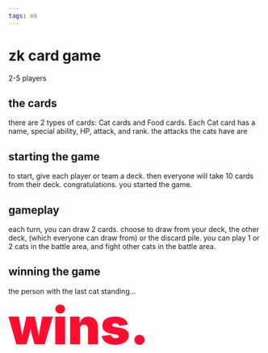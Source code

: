 ```yaml
---
tags: mk
---
```



# zk card game
2-5 players
## the cards
there are 2 types of cards: Cat cards and Food cards. Each Cat card has a name, special ability, HP, attack, and rank. the attacks the cats have are 
## starting the game
to start, give each player or team a deck.  then everyone will take 10 cards from their deck. congratulations. you started the game.
## gameplay
each turn, you can draw 2 cards. choose to draw from your deck, the other deck, (which everyone can draw from) or the discard pile. you can play 1 or 2 cats in the battle area, and fight other cats in the battle area. 
## winning the game

the person with the last cat standing...
<span style="font-size: 100px; font-weight: 900; color: rgba(255, 0, 35, .95)">wins.</span>



